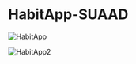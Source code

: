 HabitApp-SUAAD
==
![HabitApp](https://user-images.githubusercontent.com/81451454/177690892-9b6b8f31-fbde-44bc-a3ea-835bf7b6b5e0.png)

![HabitApp2](https://user-images.githubusercontent.com/81451454/177690908-217c4df5-3d0e-4a1b-a7f0-2efe3be4080e.png)
